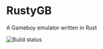 # RustyGB
A Gameboy emulator written in Rust

![Build status](https://github.com/rrcwang/rusty-gb/actions/workflows/cargo.yml/badge.svg)